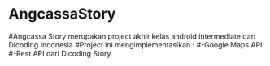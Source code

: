 # AngcassaStory

#Angcassa Story merupakan project akhir kelas android intermediate dari Dicoding Indonesia
#Project ini mengimplementasikan :
#-Google Maps API
#-Rest API dari Dicoding Story
